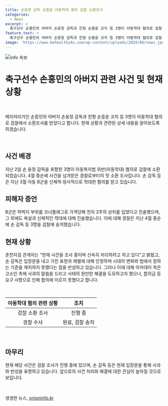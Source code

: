 ```yaml
---
title: 손웅정 감독 손흥윤 아동학대 혐의 검찰 소환조사
categories:
  - News
excerpt: >
  축구선수 손흥민의 아버지 손웅정 감독과 친형 손흥윤 코치 등 3명이 아동학대 혐의로 검찰 소환조사를 받았다. 손 감독 등은 아동 B군을 학대한 혐의를 받았으며, 피해 아동은 신체적·정서적 학대를 받았다고 진술했다. 손 감독은 거친 표현과 체벌을 인정하고 반성했지만, 고소인 측이 합의금을 요구하여 합의에 이르지 못했다고 밝혔다. 현재 사건은 조사 중이며, 손 감독 등은 지난 4월 중순쯤 검찰에 송치되었다. (150자)
feature_text: >
  축구선수 손흥민의 아버지 손웅정 감독과 친형 손흥윤 코치 등 3명이 아동학대 혐의로 검찰 소환조사를 받았다. 손 감독 등은 아동 B군을 학대한 혐의를 받았으며, 피해 아동은 신체적·정서적 학대를 받았다고 진술했다. 손 감독은 거친 표현과 체벌을 인정하고 반성했지만, 고소인 측이 합의금을 요구하여 합의에 이르지 못했다고 밝혔다. 현재 사건은 조사 중이며, 손 감독 등은 지난 4월 중순쯤 검찰에 송치되었다. (150자)
image: 'https://www.behealthy4u.com/wp-content/uploads/2024/06/news.jpg'
---
```


<p><img src="https://www.behealthy4u.com/wp-content/uploads/2024/06/news.jpg" alt="info 속보" /></p>

<h1>축구선수 손흥민의 아버지 관련 사건 및 현재 상황</h1>

<p data-ke-size="size16">&nbsp;</p>

<p>메이저리거인 손흥민의 아버지 손웅정 감독과 친형 손흥윤 코치 등 3명이 아동학대 혐의로 검찰에서 소환조사를 받았다고 합니다. 현재 상황과 관련된 상세 내용을 알아보도록 하겠습니다.</p>

<p data-ke-size="size16">&nbsp;</p>

<h2 data-ke-size="size26">사건 배경</h2>

<p data-ke-size="size16">지난 2일 손 웅정 감독을 포함한 3명이 아동복지법 위반(아동학대) 혐의로 검찰에 소환되었습니다. 4월 중순에 사건을 넘겨받은 경찰로부터의 첫 소환 조사입니다. 손 감독 등은 지난 3월 아동 B군을 신체적·정서적으로 학대한 혐의를 받고 있습니다.</p>

<h2 data-ke-size="size26">피해자 증언</h2>

<p data-ke-size="size16">B군은 허벅지 부위를 코너플래그로 가격당해 전치 2주의 상처를 입었다고 진술했으며, 그 외에도 욕설과 신체적인 학대에 대해 진술했습니다. 이에 대해 경찰은 지난 4월 중순에 손 감독 등 3명을 검찰에 송치했습니다.</p>

<h2 data-ke-size="size26">현재 상황</h2>

<p data-ke-size="size16">춘천지검 관계자는 "현재 사건을 조사 중이며 신속히 처리하려고 하고 있다"고 밝혔고, 손 감독은 입장문을 내고 거친 표현과 체벌에 대해 인정하며 시대의 변화와 법에서 정하는 기준을 캐치하지 못했다는 점을 반성하고 있습니다. 그러나 이에 대해 아카데미 측은 고소인 측에 사과의 말씀을 드리고 사태의 원만한 해결을 도모하고자 했으나, 합의금 등 요구 사항으로 인해 합의에 이르지 못했다고 합니다.</p>

<p data-ke-size="size16">&nbsp;</p>

<table>
    <thead>
        <tr>
            <th style="text-align: center;">아동학대 혐의 관련 상황</th>
            <th style="text-align: center;">조치</th>
        </tr>
    </thead>
    <tbody>
        <tr>
            <td style="text-align: center;">검찰 소환 조사</td>
            <td style="text-align: center;">진행 중</td>
        </tr>
        <tr>
            <td style="text-align: center;">경찰 수사</td>
            <td style="text-align: center;">완료, 검찰 송치</td>
        </tr>
    </tbody>
</table>

<p data-ke-size="size16">&nbsp;</p>

<h2 data-ke-size="size26">마무리</h2>

<p data-ke-size="size16">현재 해당 사건은 검찰 조사가 진행 중에 있으며, 손 감독 등은 현재 입장문을 통해 사과와 반성을 표명하고 있습니다. 앞으로의 사건 처리와 해결에 대한 관심이 높아질 것으로 보입니다.</p>

<p data-ke-size="size16">&nbsp;</p>
생생한 뉴스, <a href="https://onioninfo.kr" rel="dofollow">onioninfo.kr</a>


